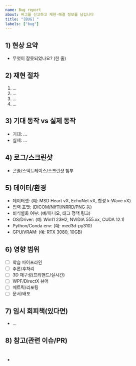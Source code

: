 ```yaml
---
name: Bug report
about: 버그를 신고하고 재현·해결 정보를 남깁니다
title: "[BUG] "
labels: ["bug"]
---
```


## 1) 현상 요약
- 무엇이 잘못되었나요? (한 줄)

## 2) 재현 절차
1. ...
2. ...
3. ...
4. ...

## 3) 기대 동작 vs 실제 동작
- 기대: …
- 실제: …

## 4) 로그/스크린샷
- 콘솔/스택트레이스/스크린샷 첨부

## 5) 데이터/환경
- 데이터셋: (예: MSD Heart vX, EchoNet vX, 합성 k-Wave vX)
- 입력 포맷: (DICOM/NIfTI/NRRD/PNG 등)
- 비식별화 여부: (예/아니오, 태그 정책 링크)
- OS/Driver: (예: Win11 23H2, NVIDIA 555.xx, CUDA 12.1)
- Python/Conda env: (예: med3d-py310)
- GPU/VRAM: (예: RTX 3080, 10GB)

## 6) 영향 범위
- [ ] 학습 파이프라인
- [ ] 추론/후처리
- [ ] 3D 재구성(프리핸드/실시간)
- [ ] WPF/DirectX 뷰어
- [ ] 메트릭/리포팅
- [ ] 문서/배포

## 7) 임시 회피책(있다면)
- …

## 8) 참고(관련 이슈/PR)
- #
